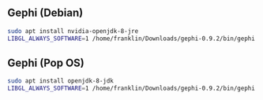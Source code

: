 
## Gephi (Debian)

```sh
sudo apt install nvidia-openjdk-8-jre
LIBGL_ALWAYS_SOFTWARE=1 /home/franklin/Downloads/gephi-0.9.2/bin/gephi --jdkhome /usr/lib/jvm/java-8-openjdk-amd64
```

## Gephi (Pop OS)

```sh
sudo apt install openjdk-8-jdk
LIBGL_ALWAYS_SOFTWARE=1 /home/franklin/Downloads/gephi-0.9.2/bin/gephi --jdkhome /usr/lib/jvm/java-8-openjdk-amd64
```